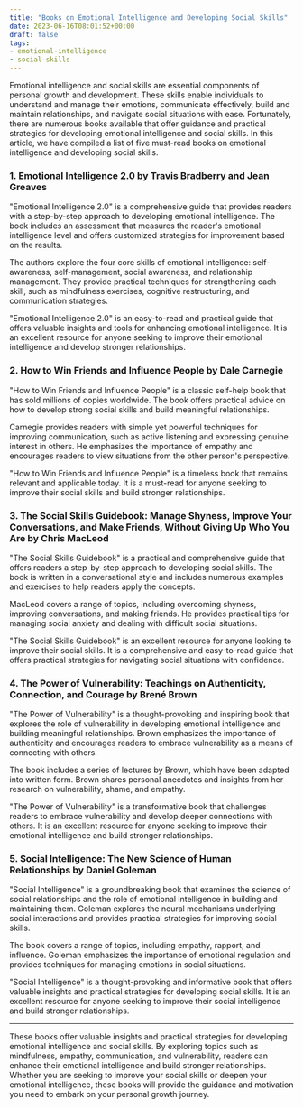 ```yaml
---
title: "Books on Emotional Intelligence and Developing Social Skills"
date: 2023-06-16T08:01:52+00:00
draft: false
tags:
- emotional-intelligence
- social-skills
---
```


Emotional intelligence and social skills are essential components of personal growth and development. These skills enable individuals to understand and manage their emotions, communicate effectively, build and maintain relationships, and navigate social situations with ease. Fortunately, there are numerous books available that offer guidance and practical strategies for developing emotional intelligence and social skills. In this article, we have compiled a list of five must-read books on emotional intelligence and developing social skills.

### 1. Emotional Intelligence 2.0 by Travis Bradberry and Jean Greaves

"Emotional Intelligence 2.0" is a comprehensive guide that provides readers with a step-by-step approach to developing emotional intelligence. The book includes an assessment that measures the reader's emotional intelligence level and offers customized strategies for improvement based on the results.

The authors explore the four core skills of emotional intelligence: self-awareness, self-management, social awareness, and relationship management. They provide practical techniques for strengthening each skill, such as mindfulness exercises, cognitive restructuring, and communication strategies.

"Emotional Intelligence 2.0" is an easy-to-read and practical guide that offers valuable insights and tools for enhancing emotional intelligence. It is an excellent resource for anyone seeking to improve their emotional intelligence and develop stronger relationships.

### 2. How to Win Friends and Influence People by Dale Carnegie

"How to Win Friends and Influence People" is a classic self-help book that has sold millions of copies worldwide. The book offers practical advice on how to develop strong social skills and build meaningful relationships.

Carnegie provides readers with simple yet powerful techniques for improving communication, such as active listening and expressing genuine interest in others. He emphasizes the importance of empathy and encourages readers to view situations from the other person's perspective.

"How to Win Friends and Influence People" is a timeless book that remains relevant and applicable today. It is a must-read for anyone seeking to improve their social skills and build stronger relationships.

### 3. The Social Skills Guidebook: Manage Shyness, Improve Your Conversations, and Make Friends, Without Giving Up Who You Are by Chris MacLeod

"The Social Skills Guidebook" is a practical and comprehensive guide that offers readers a step-by-step approach to developing social skills. The book is written in a conversational style and includes numerous examples and exercises to help readers apply the concepts.

MacLeod covers a range of topics, including overcoming shyness, improving conversations, and making friends. He provides practical tips for managing social anxiety and dealing with difficult social situations.

"The Social Skills Guidebook" is an excellent resource for anyone looking to improve their social skills. It is a comprehensive and easy-to-read guide that offers practical strategies for navigating social situations with confidence.

### 4. The Power of Vulnerability: Teachings on Authenticity, Connection, and Courage by Brené Brown

"The Power of Vulnerability" is a thought-provoking and inspiring book that explores the role of vulnerability in developing emotional intelligence and building meaningful relationships. Brown emphasizes the importance of authenticity and encourages readers to embrace vulnerability as a means of connecting with others.

The book includes a series of lectures by Brown, which have been adapted into written form. Brown shares personal anecdotes and insights from her research on vulnerability, shame, and empathy.

"The Power of Vulnerability" is a transformative book that challenges readers to embrace vulnerability and develop deeper connections with others. It is an excellent resource for anyone seeking to improve their emotional intelligence and build stronger relationships.

### 5. Social Intelligence: The New Science of Human Relationships by Daniel Goleman

"Social Intelligence" is a groundbreaking book that examines the science of social relationships and the role of emotional intelligence in building and maintaining them. Goleman explores the neural mechanisms underlying social interactions and provides practical strategies for improving social skills.

The book covers a range of topics, including empathy, rapport, and influence. Goleman emphasizes the importance of emotional regulation and provides techniques for managing emotions in social situations.

"Social Intelligence" is a thought-provoking and informative book that offers valuable insights and practical strategies for developing social skills. It is an excellent resource for anyone seeking to improve their social intelligence and build stronger relationships.

---

These books offer valuable insights and practical strategies for developing emotional intelligence and social skills. By exploring topics such as mindfulness, empathy, communication, and vulnerability, readers can enhance their emotional intelligence and build stronger relationships. Whether you are seeking to improve your social skills or deepen your emotional intelligence, these books will provide the guidance and motivation you need to embark on your personal growth journey.